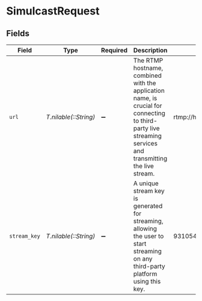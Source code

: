 # SimulcastRequest


## Fields

| Field                                                                                                                                                     | Type                                                                                                                                                      | Required                                                                                                                                                  | Description                                                                                                                                               | Example                                                                                                                                                   |
| --------------------------------------------------------------------------------------------------------------------------------------------------------- | --------------------------------------------------------------------------------------------------------------------------------------------------------- | --------------------------------------------------------------------------------------------------------------------------------------------------------- | --------------------------------------------------------------------------------------------------------------------------------------------------------- | --------------------------------------------------------------------------------------------------------------------------------------------------------- |
| `url`                                                                                                                                                     | *T.nilable(::String)*                                                                                                                                     | :heavy_minus_sign:                                                                                                                                        | The RTMP hostname, combined with the application name, is crucial for connecting to third-party live streaming services and transmitting the live stream. | rtmp://hyd01.contribute.live-video.net/app/                                                                                                               |
| `stream_key`                                                                                                                                              | *T.nilable(::String)*                                                                                                                                     | :heavy_minus_sign:                                                                                                                                        | A unique stream key is generated for streaming, allowing the user to start streaming on any third-party platform using this key.                          | 9310547d1df9c219d851d91d5b768b36k61a264dcc447b63da6fb79ef925cd76d                                                                                         |